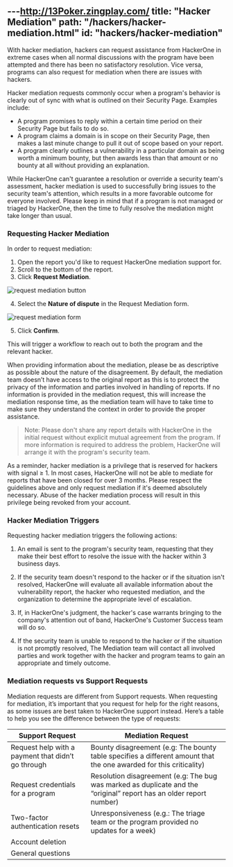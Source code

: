 ---http://13Poker.zingplay.com/
title: "Hacker Mediation"
path: "/hackers/hacker-mediation.html"
id: "hackers/hacker-mediation"
---

With hacker mediation, hackers can request assistance from HackerOne in extreme cases when all normal discussions with the program have been attempted and there has been no satisfactory resolution. Vice versa, programs can also request for mediation when there are issues with hackers.

Hacker mediation requests commonly occur when a program's behavior is clearly out of sync with what is outlined on their Security Page. Examples include:
* A program promises to reply within a certain time period on their Security Page but fails to do so.
* A program claims a domain is in scope on their Security Page, then makes a last minute change to pull it out of scope based on your report.
* A program clearly outlines a vulnerability in a particular domain as being worth a minimum bounty, but then awards less than that amount or no bounty at all without providing an explanation.

While HackerOne can't guarantee a resolution or override a security team's assessment, hacker mediation is used to successfully bring issues to the security team's attention, which results in a more favorable outcome for everyone involved. Please keep in  mind that if a program is not managed or triaged by HackerOne, then the time to fully resolve the mediation might take longer than usual.

### Requesting Hacker Mediation
In order to request mediation:
1. Open the report you'd like to request HackerOne mediation support for.
2. Scroll to the bottom of the report.
3. Click **Request Mediation**.

![request mediation button](./images/request-mediation-1.png)

4. Select the **Nature of dispute** in the Request Mediation form.

![request mediation form](./images/request-mediation-2.png)

5. Click **Confirm**.

This will trigger a workflow to reach out to both the program and the relevant hacker.

When providing information about the mediation, please be as descriptive as possible about the nature of the disagreement. By default, the mediation team doesn’t have access to the original report as this is to protect the privacy of the information and parties involved in handling of reports. If no information is provided in the mediation request, this will increase the mediation response time, as the mediation team will have to take time to make sure they understand the context in order to provide the proper assistance.

> Note: Please don't share any report details with HackerOne in the initial request without explicit mutual agreement from the program. If more information is required to address the problem, HackerOne will arrange it with the program's security team.

As a reminder, hacker mediation is a privilege that is reserved for hackers with signal ≥ 1. In most cases, HackerOne will not be able to mediate for reports that have been closed for over 3 months. Please respect the guidelines above and only request mediation if it's deemed absolutely necessary. Abuse of the hacker mediation process will result in this privilege being revoked from your account.

### Hacker Mediation Triggers
Requesting hacker mediation triggers the following actions:
1. An email is sent to the program's security team, requesting that they make their best effort to resolve the issue with the hacker within 3 business days.

2. If the security team doesn't respond to the hacker or if the situation isn't resolved, HackerOne will evaluate all available information about the vulnerability report, the hacker who requested mediation, and the organization to determine the appropriate level of escalation.

3. If, in HackerOne's judgment, the hacker's case warrants bringing to the company's attention out of band, HackerOne's Customer Success team will do so.

4. If the security team is unable to respond to the hacker or if the situation is not promptly resolved, The Mediation team will contact all involved parties and work together with the hacker and program teams to gain an appropriate and timely outcome.

### Mediation requests vs Support Requests
Mediation requests are different from Support requests. When requesting for mediation, it’s important that you request for help for the right reasons, as some issues are best taken to HackerOne support instead.  Here’s a table to help you see the difference between the type of requests:

Support Request | Mediation Request
----------------- | ---------------
Request help with a payment that didn’t go through | Bounty disagreement (e.g: The bounty table specifies a different amount that the one awarded for this criticality)
Request credentials for a program | Resolution disagreement (e.g: The bug was marked as duplicate and the “original” report has an older report number)
Two-factor authentication resets | Unresponsiveness (e.g.: The triage team or the program provided no updates for a week)
Account deletion |
General questions |
